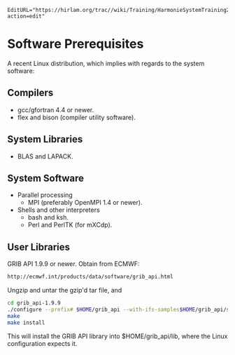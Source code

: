 ```@meta
EditURL="https://hirlam.org/trac//wiki/Training/HarmonieSystemTraining2011/Lecture/Installation/PreqSoft?action=edit"
```
# Software Prerequisites
A recent Linux distribution, which implies with regards to the system software:
## Compilers
* gcc/gfortran 4.4 or newer.
* flex and bison (compiler utility software).
## System Libraries
* BLAS and LAPACK.
## System Software
* Parallel processing
  - MPI (preferably OpenMPI 1.4 or newer).
* Shells and other interpreters
  - bash and ksh.
  - Perl and PerlTK (for mXCdp).
## User Libraries
GRIB API 1.9.9 or newer. Obtain from ECMWF:
```bash
http://ecmwf.int/products/data/software/grib_api.html
```
Ungzip and untar the gzip'd tar file, and
```bash
cd grib_api-1.9.9
./configure --prefix# $HOME/grib_api --with-ifs-samples$HOME/grib_api/share/samples --disable-jpeg
make
make install
```
This will install the GRIB API library into $HOME/grib_api/lib, where the Linux configuration expects it.